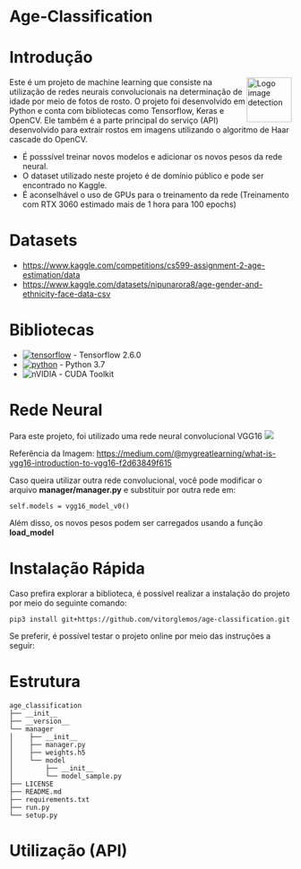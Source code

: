 # Age-Classification

# Introdução

<img src="https://encrypted-tbn0.gstatic.com/images?q=tbn:ANd9GcQiJT2ISxJXw8c2XpHdw3Egx7QE72xuhZV2nB_PB306uefd98cnaVYGK7hLy9f7mj9bAqk&usqp=CAU" align="right"
     alt="Logo image detection" width="80" height="80">
     
Este é um projeto de machine learning que consiste na utilização de redes neurais convolucionais na 
determinação de idade por meio de fotos de rosto. O projeto foi desenvolvido em Python e conta com
bibliotecas como Tensorflow, Keras e OpenCV. Ele também é a parte principal do serviço (API) 
desenvolvido para extrair rostos em imagens utilizando o algoritmo de  Haar cascade do OpenCV.

* É posssível treinar novos modelos e adicionar os novos pesos da rede neural. 
* O dataset utilizado neste projeto é de domínio público e pode ser encontrado no Kaggle. 
* É aconselhável o uso de GPUs para o treinamento da rede (Treinamento com RTX 3060 estimado mais de 1 hora para 100 epochs) 


# Datasets 
* https://www.kaggle.com/competitions/cs599-assignment-2-age-estimation/data
* https://www.kaggle.com/datasets/nipunarora8/age-gender-and-ethnicity-face-data-csv

# Bibliotecas 
- [![tensorflow](https://badges.aleen42.com/src/tensorflow.svg)]() - Tensorflow 2.6.0
- [![python](https://badges.aleen42.com/src/python.svg)]() - Python 3.7
- ![nVIDIA](https://img.shields.io/badge/nVIDIA-%2376B900.svg?style=for-the-badge&logo=nVIDIA&logoColor=white) - CUDA Toolkit 

# Rede Neural
Para este projeto, foi utilizado uma rede neural convolucional VGG16
<img src="https://miro.medium.com/max/1400/0*xurYLT8UBpFKPNQA">

Referência da Imagem: https://medium.com/@mygreatlearning/what-is-vgg16-introduction-to-vgg16-f2d63849f615

Caso queira utilizar outra rede convolucional, você pode modificar o arquivo **manager/manager.py** e substituir por outra rede em:
```
self.models = vgg16_model_v0()
```
Além disso, os novos pesos podem ser carregados usando a função **load_model**

# Instalação Rápida

Caso prefira explorar a biblioteca, é possível realizar a instalação do projeto por meio do seguinte comando:
```
pip3 install git+https://github.com/vitorglemos/age-classification.git
```

Se preferir, é possível testar o projeto online por meio das instruções a seguir:

# Estrutura
```
age_classification
├── __init__
├── __version__
└── manager
│    ├── __init__
│    ├── manager.py
│    ├── weights.h5
│    └── model
│        ├── __init__
│        └── model_sample.py
├── LICENSE
├── README.md
├── requirements.txt
├── run.py
└── setup.py

```
# Utilização (API)
